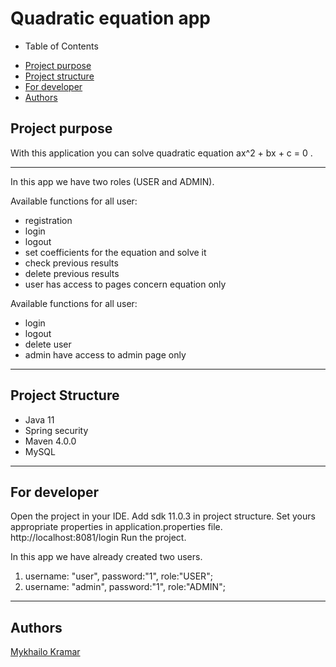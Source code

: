 ﻿# Quadratic equation app
- Table of Contents
* [Project purpose](#purpose)
* [Project structure](#structure)
* [For developer](#developer-start)
* [Authors](#authors)

## <a name="purpose"></a>Project purpose

With this application you can solve quadratic equation ax^2 + bx + c = 0 .
<hr>
In this app we have two roles (USER and ADMIN).

Available functions for all user: 
* registration
* login
* logout
* set coefficients for the equation and solve it
* check previous results
* delete previous results
* user has access to pages concern equation only

Available functions for all user: 
* login
* logout
* delete user
* admin have access to admin page only

<hr>

## <a name="structure"></a>Project Structure
* Java 11
* Spring security
* Maven 4.0.0
* MySQL
<hr>

## <a name="developer-start"></a>For developer
Open the project in your IDE.
Add sdk 11.0.3 in project structure.
Set yours appropriate properties in application.properties file.
http://localhost:8081/login
Run the project.
 
In this app we have already created two users. 
1) username: "user", password:"1", role:"USER";
2) username: "admin", password:"1", role:"ADMIN";
<hr>

## <a name="authors"></a>Authors
[Mykhailo Kramar](https://github.com/Mykhaylo12?tab=repositories)

